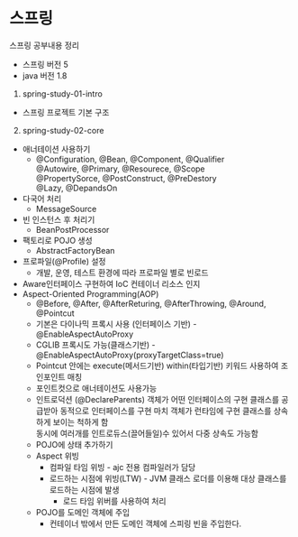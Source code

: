 # 스프링

스프링 공부내용 정리
* 스프링 버전 5  
* java 버전 1.8

1. spring-study-01-intro
  - 스프링 프로젝트 기본 구조
2. spring-study-02-core
  - 애너테이션 사용하기 
    - @Configuration, @Bean, @Component, @Qualifier  
      @Autowire, @Primary, @Resourece, @Scope  
      @PropertySorce, @PostConstruct, @PreDestory  
      @Lazy, @DepandsOn
  - 다국어 처리 
    - MessageSource
  - 빈 인스턴스 후 처리기
    - BeanPostProcessor
  - 팩토리로 POJO 생성
    - AbstractFactoryBean
  - 프로파일(@Profile) 설정
    - 개발, 운영, 테스트 환경에 따라 프로파일 별로 빈로드 
  - Aware인터페이스 구현하여 IoC 컨테이너 리소스 인지
  - Aspect-Oriented Programming(AOP)
    - @Before, @After, @AfterReturing, @AfterThrowing, @Around, @Pointcut
    - 기본은 다이나믹 프록시 사용 (인터페이스 기반) - @EnableAspectAutoProxy
    - CGLIB 프록시도 가능(클래스기반) - @EnableAspectAutoProxy(proxyTargetClass=true)
    - Pointcut 안에는 execute(메서드기반) within(타입기반) 키워드 사용하여 조인포인트 매칭
    - 포인트컷으로 애너테이션도 사용가능
    - 인트로덕션  (@DeclareParents)
             객체가 어떤 인터페이스의 구현 클래스를 공급받아 동적으로 인터페이스를 구현
             마치 객체가 런타임에 구현 클래스를 상속하게 보이는 척하게 함  
             동시에 여러개를 인트로듀스(끌어들일)수 있어서 다중 상속도 가능함
    - POJO에 상태 추가하기
    - Aspect 위빙
      - 컴파일 타임 위빙 - ajc 전용 컴파일러가 담당
      - 로드하는 시점에 위빙(LTW) - JVM 클래스 로더를 이용해 대상 클래스를 로드하는 시점에 발생
        - 로드 타임 위버를 사용하여 처리
    - POJO를 도메인 객체에 주입
      - 컨테이너 밖에서 만든 도메인 객체에 스피링 빈을 주입한다.
    

  

